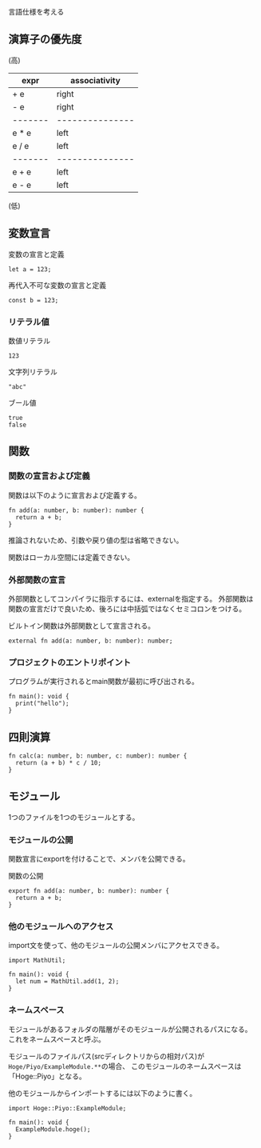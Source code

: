 言語仕様を考える

## 演算子の優先度

(高)

| expr  | associativity
|-------|---------------
| + e   | right
| - e   | right
|-------|---------------
| e * e | left
| e / e | left
|-------|---------------
| e + e | left
| e - e | left

(低)

## 変数宣言
変数の宣言と定義
```
let a = 123;
```

再代入不可な変数の宣言と定義
```
const b = 123;
```

### リテラル値
数値リテラル
```
123
```

文字列リテラル
```
"abc"
```

ブール値
```
true
false
```

## 関数
### 関数の宣言および定義
関数は以下のように宣言および定義する。
```
fn add(a: number, b: number): number {
  return a + b;
}
```
推論されないため、引数や戻り値の型は省略できない。

関数はローカル空間には定義できない。

### 外部関数の宣言
外部関数としてコンパイラに指示するには、externalを指定する。
外部関数は関数の宣言だけで良いため、後ろには中括弧ではなくセミコロンをつける。

ビルトイン関数は外部関数として宣言される。

```
external fn add(a: number, b: number): number;
```

### プロジェクトのエントリポイント
プログラムが実行されるとmain関数が最初に呼び出される。
```
fn main(): void {
  print("hello");
}
```

## 四則演算
```
fn calc(a: number, b: number, c: number): number {
  return (a + b) * c / 10;
}
```

## モジュール
1つのファイルを1つのモジュールとする。

### モジュールの公開
関数宣言にexportを付けることで、メンバを公開できる。

関数の公開
```
export fn add(a: number, b: number): number {
  return a + b;
}
```

### 他のモジュールへのアクセス
import文を使って、他のモジュールの公開メンバにアクセスできる。

```
import MathUtil;

fn main(): void {
  let num = MathUtil.add(1, 2);
}
```

### ネームスペース
モジュールがあるフォルダの階層がそのモジュールが公開されるパスになる。
これをネームスペースと呼ぶ。

モジュールのファイルパス(srcディレクトリからの相対パス)が`Hoge/Piyo/ExampleModule.**`の場合、
このモジュールのネームスペースは「Hoge::Piyo」となる。

他のモジュールからインポートするには以下のように書く。
```
import Hoge::Piyo::ExampleModule;

fn main(): void {
  ExampleModule.hoge();
}
```

